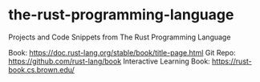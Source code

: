 # the-rust-programming-language
Projects and Code Snippets from The Rust Programming Language

Book: https://doc.rust-lang.org/stable/book/title-page.html
Git Repo: https://github.com/rust-lang/book
Interactive Learning Book: https://rust-book.cs.brown.edu/
